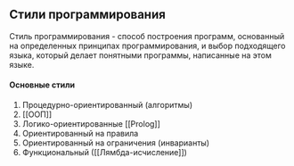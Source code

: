 ## Стили программирования
Стиль программирования - способ построения программ, основанный на определенных принципах программирования, и выбор подходящего языка, который делает понятными программы, написанные на этом языке.

#### Основные стили
1) Процедурно-ориентированный (алгоритмы)
2) [[ООП]]
3) Логико-ориентированные [[Prolog]]
4) Ориентированный на правила
5) Ориентированный на ограничения (инварианты)
6) Функциональный ([[Лямбда-исчисление]])
